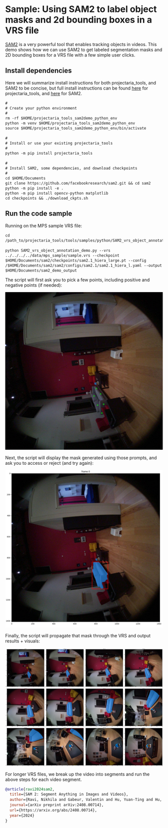 # Sample: Using SAM2 to label object masks and 2d bounding boxes in a VRS file

[SAM2](https://ai.meta.com/sam2/) is a very powerful tool that enables tracking objects in videos. This demo shows how we can use SAM2 to get labeled segmentation masks and 2D bounding boxes for a VRS file with a few simple user clicks.

## Install dependencies

Here we will summarize install instructions for both projectaria_tools, and SAM2 to be concise, but full install instructions can be found [here](https://facebookresearch.github.io/projectaria_tools/docs/data_utilities/installation/installation_python) for projectaria_tools, and [here](https://github.com/facebookresearch/sam2) for SAM2.

```
#
# Create your python environment
#
rm -rf $HOME/projectaria_tools_sam2demo_python_env
python -m venv $HOME/projectaria_tools_sam2demo_python_env
source $HOME/projectaria_tools_sam2demo_python_env/bin/activate

#
# Install or use your existing projectaria_tools
#
python -m pip install projectaria_tools

#
# Install SAM2, some dependencies, and download checkpoints
#
cd $HOME/Documents
git clone https://github.com/facebookresearch/sam2.git && cd sam2
python -m pip install -e .
python -m pip install opencv-python matplotlib
cd checkpoints && ./download_ckpts.sh
```

## Run the code sample

Running on the MPS sample VRS file:

```
cd /path_to/projectaria_tools/tools/samples/python/SAM2_vrs_object_annotation/

python SAM2_vrs_object_annotation_demo.py --vrs ../../../../data/mps_sample/sample.vrs --checkpoint $HOME/Documents/sam2/checkpoints/sam2.1_hiera_large.pt --config /$HOME/Documents/sam2/sam2/configs/sam2.1/sam2.1_hiera_l.yaml --output $HOME/Documents/sam2_demo_output
```

The script will first ask you to pick a few points, including positive and negative points (if needed):

![Example Object Selection](ExampleObjectSelection.jpg)

Next, the script will display the mask generated using those prompts, and ask you to access or reject (and try again):

![Example First Mask Generation](ExampleFirstMaskGeneration.jpg)

Finally, the script will propagate that mask through the VRS and output results + visuals:

![Example Annotation Results](ExampleAnnotationResults.jpg)

For longer VRS files, we break up the video into segments and run the above steps for each video segment.

```bibtex
@article{ravi2024sam2,
  title={SAM 2: Segment Anything in Images and Videos},
  author={Ravi, Nikhila and Gabeur, Valentin and Hu, Yuan-Ting and Hu, Ronghang and Ryali, Chaitanya and Ma, Tengyu and Khedr, Haitham and R{\"a}dle, Roman and Rolland, Chloe and Gustafson, Laura and Mintun, Eric and Pan, Junting and Alwala, Kalyan Vasudev and Carion, Nicolas and Wu, Chao-Yuan and Girshick, Ross and Doll{\'a}r, Piotr and Feichtenhofer, Christoph},
  journal={arXiv preprint arXiv:2408.00714},
  url={https://arxiv.org/abs/2408.00714},
  year={2024}
}
```
